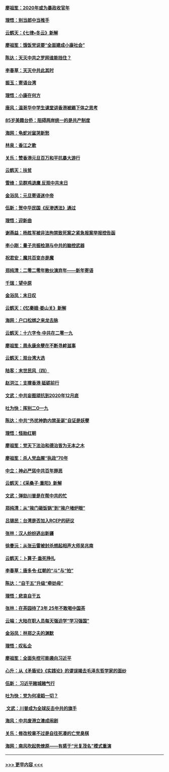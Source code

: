 #### [廖祖笙：2020年或为暴政收官年](../pages/nsc993/n11768216.md?t=01051644) 
#### [理悟：别当郎中当推手](../pages/nsc993/n11768243.md?t=01051644) 
#### [云鹤天：《七律▪冬云》新解](../pages/nsc993/n11768204.md?t=01051644) 
#### [廖祖笙：饿饭党说要“全面建成小康社会”](../pages/nsc993/n11767482.md?t=01051644) 
#### [陈达：天灭中共之罗网谁能挡住？](../pages/nsc993/n11767465.md?t=01051644) 
#### [李春草：天灭中共此其时](../pages/nsc993/n11767452.md?t=01051644) 
#### [振玉：寄语台湾](../pages/nsc993/n11767432.md?t=01051644) 
#### [理悟：小康在何方](../pages/nsc993/n11767394.md?t=01051644) 
#### [唐风：温哥华中学生课堂讲香港被踢下体之思考](../pages/nsc993/n11766848.md?t=01051644) 
#### [85岁美籍台侨：阻碍两岸统一的是共产制度](../pages/nsc993/n11765043.md?t=01051644) 
#### [海网：龟蛇对鼠哭新愁](../pages/nsc993/n11764895.md?t=01051644) 
#### [林泉：香江之歌](../pages/nsc993/n11764415.md?t=01051644) 
#### [关乐：赞香港元旦百万和平抗暴大游行](../pages/nsc993/n11764382.md?t=01051644) 
#### [云鹤天：扶贫](../pages/nsc993/n11764245.md?t=01051644) 
#### [雪绮：见群鸡退鹰  反观中共末日](../pages/nsc993/n11762112.md?t=01051644) 
#### [金浴凤：元旦寄语迷中帝](../pages/nsc993/n11761788.md?t=01051644) 
#### [伍新：贺中华民国《反渗透法》通过](../pages/nsc993/n11761994.md?t=01051644) 
#### [理悟：迎新曲](../pages/nsc993/n11761152.md?t=01051644) 
#### [谢燕益：杨胜军被非法拘禁致死案之紧急报案举报控告函](../pages/nsc993/n11756134.md?t=01051644) 
#### [李小刚：量子共振检测与中共的脑控武器](../pages/nsc993/n11754518.md?t=01051644) 
#### [祝君安：魔共百变亦是魔](../pages/nsc993/n11754469.md?t=01051644) 
#### [郑纯清：二零二零年散伙演弃年——新年寄语](../pages/nsc993/n11754195.md?t=01051644) 
#### [千瑞：望中原](../pages/nsc993/n11754159.md?t=01051644) 
#### [金浴凤：末日叹](../pages/nsc993/n11752359.md?t=01051644) 
#### [云鹤天：《忆秦娥‧娄山关》新解](../pages/nsc993/n11752348.md?t=01051644) 
#### [海网：户口松绑之来龙去脉](../pages/nsc993/n11752328.md?t=01051644) 
#### [云鹤天：十六字令‧中共在二零一九](../pages/nsc993/n11752305.md?t=01051644) 
#### [廖祖笙：周永康余孽在不断寻衅滋事](../pages/nsc993/n11751013.md?t=01051644) 
#### [云鹤天：观台湾大选](../pages/nsc993/n11751007.md?t=01051644) 
#### [陆客：末世民风（四）](../pages/nsc993/n11749203.md?t=01051644) 
#### [赵洪江：支撑香港 砥砺前行](../pages/nsc993/n11748482.md?t=01051644) 
#### [文武：中共妄图顽抗到2020年12月底](../pages/nsc993/n11748446.md?t=01051644) 
#### [吐为快：挥别二O一九](../pages/nsc993/n11748411.md?t=01051644) 
#### [陈达：中共“外扰神韵内禁圣诞”自证是妖孽](../pages/nsc993/n11748226.md?t=01051644) 
#### [理悟：怪胎红朝](../pages/nsc993/n11748206.md?t=01051644) 
#### [廖祖笙：党天下法治和德治皆为无本之木](../pages/nsc993/n11748135.md?t=01051644) 
#### [廖祖笙：杀人党血腥“执政”70年](../pages/nsc993/n11745144.md?t=01051644) 
#### [中立：神必严惩中共百年罪恶](../pages/nsc993/n11744970.md?t=01051644) 
#### [云鹤天：《采桑子‧重阳》新解](../pages/nsc993/n11744948.md?t=01051644) 
#### [文武：弹劾川普是在帮中共的忙](../pages/nsc993/n11744758.md?t=01051644) 
#### [郑纯清：从“挨门砸饭锅”到“挨户堵炉眼”](../pages/nsc993/n11744745.md?t=01051644) 
#### [吕锡民：台湾是否加入RCEP的研议](../pages/nsc993/n11744701.md?t=01051644) 
#### [张林：汉人纷纷逃出新疆](../pages/nsc993/n11743530.md?t=01051644) 
#### [徐曼沅：从张云雷被封杀想起相声大师吴兆南](../pages/nsc993/n11741816.md?t=01051644) 
#### [云鹤天：卜算子‧垂死挣扎](../pages/nsc993/n11739956.md?t=01051644) 
#### [李春草：唐多令‧红朝的“斗”与“拍”](../pages/nsc993/n11739830.md?t=01051644) 
#### [陈达：“自干五”升级“牵妨母”](../pages/nsc993/n11739724.md?t=01051644) 
#### [理悟：悲哀自干五](../pages/nsc993/n11739547.md?t=01051644) 
#### [张林：在茶园待了3年 25年不敢喝中国茶](../pages/nsc993/n11739240.md?t=01051644) 
#### [云端：大陆在职人员每天强迫学“学习强国”](../pages/nsc993/n11738735.md?t=01051644) 
#### [金浴凤：林郑之夫的渊默](../pages/nsc993/n11737735.md?t=01051644) 
#### [理悟：叹私企](../pages/nsc993/n11737715.md?t=01051644) 
#### [廖祖笙：全面失控可能袭向习近平](../pages/nsc993/n11737704.md?t=01051644) 
#### [心升：从《矛盾论》《实践论》的谬误揭去毛泽东哲学家的面纱](../pages/nsc993/n11736962.md?t=01051644) 
#### [伍新： 习近平赌城赌气行](../pages/nsc993/n11736929.md?t=01051644) 
#### [吐为快：党为何凌蹈一切？](../pages/nsc993/n11736915.md?t=01051644) 
#### [ 文武：川普成为全球反击中共的旗手](../pages/nsc993/n11736882.md?t=01051644) 
#### [海风：中共废港立澳成闹剧](../pages/nsc993/n11735857.md?t=01051644) 
#### [关乐：修改校章不过是自往死凑的亡党臭棋](../pages/nsc993/n11735097.md?t=01051644) 
#### [海网：南风吹起势燎原——有感于“光复茂名”模式重演](../pages/nsc993/n11732308.md?t=01051644) 

----
#### [ >>> 更早内容 <<< ](../indexes/nsc993-earlier.md)
